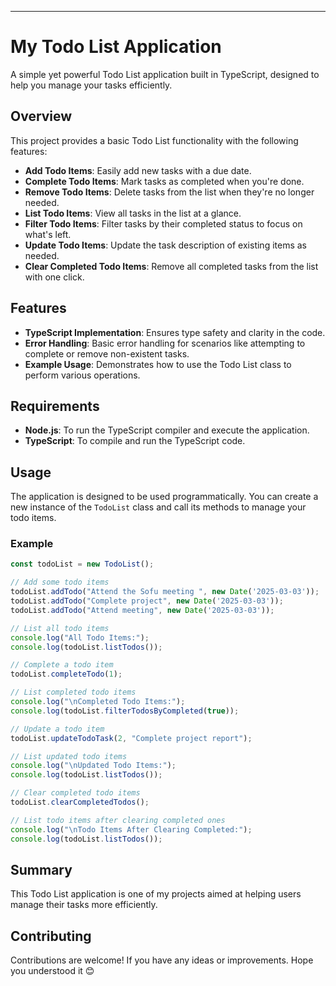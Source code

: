 
---

# My Todo List Application

A simple yet powerful Todo List application built in TypeScript, designed to help you manage your tasks efficiently.

## Overview

This project provides a basic Todo List functionality with the following features:

- **Add Todo Items**: Easily add new tasks with a due date.
- **Complete Todo Items**: Mark tasks as completed when you're done.
- **Remove Todo Items**: Delete tasks from the list when they're no longer needed.
- **List Todo Items**: View all tasks in the list at a glance.
- **Filter Todo Items**: Filter tasks by their completed status to focus on what's left.
- **Update Todo Items**: Update the task description of existing items as needed.
- **Clear Completed Todo Items**: Remove all completed tasks from the list with one click.

## Features

- **TypeScript Implementation**: Ensures type safety and clarity in the code.
- **Error Handling**: Basic error handling for scenarios like attempting to complete or remove non-existent tasks.
- **Example Usage**: Demonstrates how to use the Todo List class to perform various operations.

## Requirements

- **Node.js**: To run the TypeScript compiler and execute the application.
- **TypeScript**: To compile and run the TypeScript code.


## Usage

The application is designed to be used programmatically. You can create a new instance of the `TodoList` class and call its methods to manage your todo items.

### Example

```typescript
const todoList = new TodoList();

// Add some todo items
todoList.addTodo("Attend the Sofu meeting ", new Date('2025-03-03'));
todoList.addTodo("Complete project", new Date('2025-03-03'));
todoList.addTodo("Attend meeting", new Date('2025-03-03'));

// List all todo items
console.log("All Todo Items:");
console.log(todoList.listTodos());

// Complete a todo item
todoList.completeTodo(1);

// List completed todo items
console.log("\nCompleted Todo Items:");
console.log(todoList.filterTodosByCompleted(true));

// Update a todo item
todoList.updateTodoTask(2, "Complete project report");

// List updated todo items
console.log("\nUpdated Todo Items:");
console.log(todoList.listTodos());

// Clear completed todo items
todoList.clearCompletedTodos();

// List todo items after clearing completed ones
console.log("\nTodo Items After Clearing Completed:");
console.log(todoList.listTodos());
```

## Summary
 This Todo List application is one of my projects aimed at helping users manage their tasks more efficiently.

## Contributing

Contributions are welcome! If you have any ideas or improvements. Hope you understood it 😊
